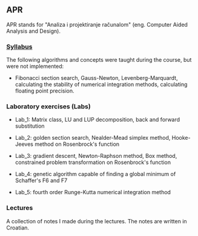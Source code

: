 ﻿## APR

APR stands for "Analiza i projektiranje računalom" (eng. Computer Aided Analysis and Design).

### [Syllabus](http://www.fer.unizg.hr/en/course/apr)

The following algorithms and concepts were taught during the course, but were not implemented:
* Fibonacci section search, Gauss-Newton, Levenberg-Marquardt, calculating the stability of numerical integration methods, calculating floating point precision.

### Laboratory exercises (Labs)

* Lab_1: Matrix class, LU and LUP decomposition, back and forward substitution

* Lab_2: golden section search, Nealder-Mead simplex method, Hooke-Jeeves method on Rosenbrock's function

* Lab_3: gradient descent, Newton-Raphson method, Box method, constrained problem transformation on Rosenbrock's function

* Lab_4: genetic algorithm capable of finding a global minimum of Schaffer's F6 and F7

* Lab_5: fourth order Runge-Kutta numerical integration method

### Lectures

A collection of notes I made during the lectures. The notes are written in Croatian.